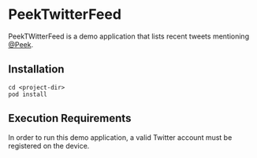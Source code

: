 # PeekTwitterFeed
PeekTWitterFeed is a demo application that lists recent tweets mentioning [@Peek](https://twitter.com/peek).

## Installation
```
cd <project-dir>
pod install
```

## Execution Requirements
In order to run this demo application, a valid Twitter account must be registered on the device.

